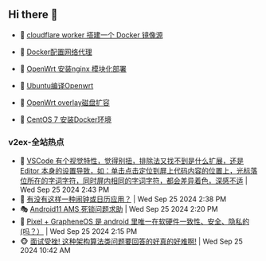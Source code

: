 ## Hi there 👋

<!--
**dkyg666/dkyg666** is a ✨ _special_ ✨ repository because its `README.md` (this file) appears on your GitHub profile.

Here are some ideas to get you started:

- 🔭 I’m currently working on ...
- 🌱 I’m currently learning ...
- 👯 I’m looking to collaborate on ...
- 🤔 I’m looking for help with ...
- 💬 Ask me about ...
- 📫 How to reach me: ...
- 😄 Pronouns: ...
- ⚡ Fun fact: ...
-->

<!-- BLOG-POST-LIST:START -->
- 🦩 [cloudflare worker 搭建一个 Docker 镜像源](http://blog.1996099.xyz/archives/cloudflare-worker-da-jian-yi-ge-docker-jing-xiang-zhan) 

- 🚦 [Docker配置网络代理](http://blog.1996099.xyz/archives/dockerpei-zhi-wang-luo-dai-li) 

- 🫶 [OpenWrt 安装nginx 模块化部署](http://blog.1996099.xyz/archives/openwrt-an-zhuang-nginx-mo-kuai-hua-bu-shu) 

- 🦄 [Ubuntu编译Openwrt](http://blog.1996099.xyz/archives/ubuntuzi-bian-yi-openwrt) 

- 🐻 [OpenWrt overlay磁盘扩容](http://blog.1996099.xyz/archives/openwrt-overlay) 

- 🤖 [CentOS 7 安装Docker环境](http://blog.1996099.xyz/archives/centos-docker) 
<!-- BLOG-POST-LIST:END -->

### v2ex-全站热点
<!-- v2ex:START -->
- 🥸 [VSCode 有个视觉特性，觉得别扭，排除法又找不到是什么扩展，还是 Editor 本身的设置导致，如：单击点击定位到屏上代码内容的位置上，光标落位所在的字词字符，同时屏内相同的字词字符，都会差异着色，深感不适](https://www.v2ex.com/t/1075827#reply2) | Wed Sep 25 2024 2:43 PM
- 🤗 [有没有这样一种闹钟或日历应用？](https://www.v2ex.com/t/1075826#reply3) | Wed Sep 25 2024 2:38 PM
- 🎭 [Android11 AMS 死锁问题求助](https://www.v2ex.com/t/1075822#reply0) | Wed Sep 25 2024 2:20 PM
- 🥷 [Pixel + GrapheneOS 是 android 里唯一在软硬件一致性、安全、隐私的&lpar;吗？）](https://www.v2ex.com/t/1075820#reply0) | Wed Sep 25 2024 2:15 PM
- 🐵 [面试受挫! 这种架构算法类问题要回答的好真的好难啊!](https://www.v2ex.com/t/1075772#reply10) | Wed Sep 25 2024 10:42 AM<!-- v2ex:END -->

